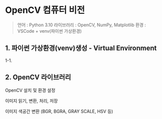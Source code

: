 # OpenCV 컴퓨터 비전

> 언어 : Python 3.10
> 라이브러리 : OpenCV, NumPy, Matplotlib
> 환경 : VSCode + venv(파이썬 가상환경)

## 1. 파이썬 가상환경(venv)생성 - Virtual Environment

1-1. 

## 2. OpenCV 라이브러리

OpenCV 설치 및 환경 설정

이미지 읽기, 변환, 처리, 저장

이미지 색공간 변환 (BGR, BGRA, GRAY SCALE, HSV 등)
